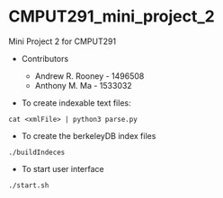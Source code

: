 # CMPUT291_mini_project_2
Mini Project 2 for CMPUT291

* Contributors
  *  Andrew R. Rooney - 1496508
  *  Anthony M. Ma - 1533032

*  To create indexable text files:
```
cat <xmlFile> | python3 parse.py
```

*  To create the berkeleyDB index files
```
./buildIndeces
```

* To start user interface
```
./start.sh
```
